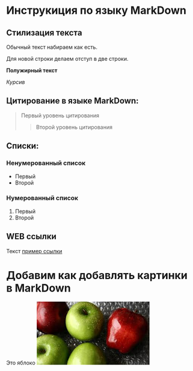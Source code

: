 # Инструкиция по языку MarkDown

## Стилизация текста

Обычный текст набираем как есть.

Для новой строки делаем отступ в две строки.

**Полужирный текст**

*Курсив*

## Цитирование в языке MarkDown:
> Первый уровень цитирования
>> Второй уровень цитирования 

## Списки:
### Ненумерованный список
* Первый
* Второй

### Нумерованный список
1. Первый
2. Второй

## WEB ссылки
Текст [пример ссылки](http.example.com "Всплывающая подсказка")

# Добавим как добавлять картинки в MarkDown
Это яблоко
![Яблоко](apple.jpg)